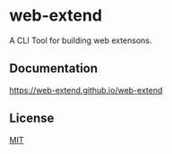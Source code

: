 # web-extend

A CLI Tool for building web extensons.

## Documentation

https://web-extend.github.io/web-extend

## License

[MIT](./LICENSE)
